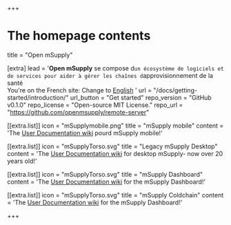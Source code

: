 +++
# The homepage contents
title = "Open mSupply"

[extra]
lead = '<b>Open mSupply</b> se compose d`un écosystème de logiciels et de services pour aider à gérer les chaînes d`approvisionnement de la santé</br>You&#39;re on the French site: Change to  <a href="/">English</a> '
url = "/docs/getting-started/introduction/"
url_button = "Get started"
repo_version = "GitHub v0.1.0"
repo_license = "Open-source MIT License."
repo_url = "https://github.com/openmsupply/remote-server"


[[extra.list]]
icon = "mSupplymobile.png"
title = "mSupply mobile"
content = 'The <a href="https://docs.msupply.foundation/fr:mobile">User Documentation wiki</a> pourd mSupply mobile!'

[[extra.list]]
icon = "mSupplyTorso.svg"
title = "Legacy mSupply Desktop"
content = 'The <a href="https://docs.msupply.org.nz/">User Documentation wiki</a> for desktop mSupply- now over 20 years old!'

[[extra.list]]
icon = "mSupplyTorso.svg"
title = "mSupply Dashboard"
content = 'The <a href="https://docs.msupply.org.nz/">User Documentation wiki</a> for the mSupply Dashboard!'


[[extra.list]]
icon = "mSupplyTorso.svg"
title = "mSupply Coldchain"
content = 'The <a href="https://docs.msupply.org.nz/">User Documentation wiki</a> for the mSupply Dashboard!'

+++